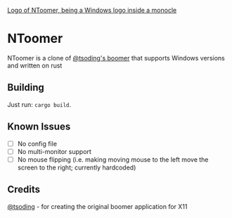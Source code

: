 [Logo of NToomer, being a Windows logo inside a monocle](https://raw.githubusercontent.com/burandby/ntoomer/main/logo.png)
# NToomer
NToomer is a clone of [@tsoding's boomer]() that supports Windows versions and written on rust

## Building
Just run: `cargo build`.

## Known Issues
- [ ] No config file
- [ ] No multi-monitor support 
- [ ] No mouse flipping (i.e. making moving mouse to the left move the screen to the right; currently hardcoded)

## Credits
[@tsoding](https://github.com/tsoding) - for creating the original boomer application for X11
